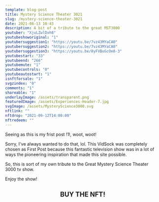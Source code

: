 ```yaml
---
template: blog-post
title: Mystery Science Theater 3021
slug: /mystery-science-theater-3021
date: 2021-08-13 10:43
description: A bit of a tribute to the great MST3000
youtuber: "XjuLZwlDxh8"
youtubeshoworiginal: "1"
youtubersuggestion1: "https://youtu.be/7vz43MYaCA0"
youtubersuggestion2: "https://youtu.be/7vz43MYaCA0"
youtubersuggestion3: "https://youtu.be/8yFVBuGcOe8-3"
youtubestart: "33"
youtubeend: "266"
youtubemute: "1"
youtubecontrols: "0"
youtubeautostart: "1"
isnftforsale: "1"
svgzindex: "0"
comments: "1"
shareable: "1"
underlayImage: /assets/transparent.png
featuredImage: /assets/Experiences-Header-7.jpg
svgImage: /assets/MysteryScience3000.svg
nftlink: ""
nftdrop: "2021-09-12T14:00:00"
nftredeem: ""
---
```

Seeing as this is my frist post !1!, woot, woot!

Sorry, I've always wanted to do that, lol. This VidSock was completely chosen as First Post because this fantastic television show was in a lot of ways the pioneering inspiration that made this site possible. 

So, this is sort of my own tribute to the Great Mystery Science Theater 3000 tv show.

Enjoy the show!



<h2 class="neonText" style="text-align: center;">BUY THE NFT!</h2>
<nft-card style="border:none;border-radius:12px" contractAddress="0x495f947276749ce646f68ac8c248420045cb7b5e" tokenId="14583650834310525071617320783641503123203461641321595508191183190628667228161"> </nft-card>



 

<!-- XjuLZwlDxh8 -->